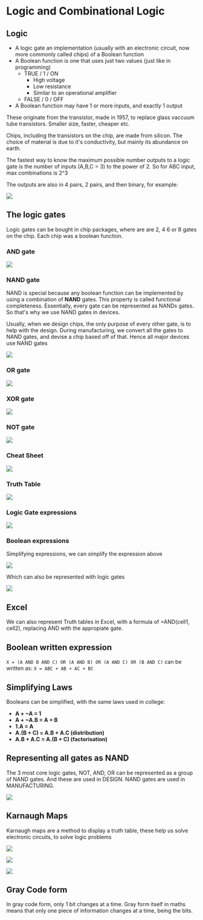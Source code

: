 # Logic and Combinational Logic

## Logic

* A logic gate an implementation \(usually with an electronic circuit, now more commonly called chips\) of a Boolean function
* A Boolean function is one that uses just two values \(just like in programming\)
  * TRUE / 1 / ON
    * High voltage
    * Low resistance
    * Similar to an operational amplifier
  * FALSE / 0 / OFF
* A Boolean function may have 1 or more inputs, and exactly 1 output

These originate from the transistor, made in 1957, to replace glass vaccuum tube transistors. Smaller size, faster, cheaper etc.

Chips, including the transistors on the chip, are made from silicon. The choice of material is due to it's conductivity, but mainly its abundance on earth.

The fastest way to know the maximum possible number outputs to a logic gate is the number of inputs \(A,B,C = 3\) to the power of 2. So for ABC input, max combinations is 2^3

The outputs are also in 4 pairs, 2 pairs, and then binary, for example:

![](../../../../.gitbook/assets/image%20%28117%29.png)

## The logic gates

Logic gates can be bought in chip packages, where are are 2, 4 6 or 8 gates on the chip. Each chip was a boolean function.

### AND gate

![](../../../../.gitbook/assets/image%20%28103%29.png)

### NAND gate

NAND is special because any boolean function can be implemented by using a combination of **NAND** gates. This property is called functional completeness. Essentially, every gate can be represented as NANDs gates. So that's why we use NAND gates in devices.

Usually, when we design chips, the only purpose of every other gate, is to help with the design. During manufacturing, we convert all the gates to NAND gates, and devise a chip based off of that. Hence all  major devices use NAND gates

![](../../../../.gitbook/assets/image%20%28106%29.png)

### OR gate

![](../../../../.gitbook/assets/image%20%28102%29.png)

### XOR gate

![](../../../../.gitbook/assets/image%20%28109%29.png)

### NOT gate

![](../../../../.gitbook/assets/image%20%28107%29.png)

### Cheat Sheet

![](../../../../.gitbook/assets/image%20%28108%29.png)

### Truth Table

![](../../../../.gitbook/assets/image%20%28112%29.png)

### Logic Gate expressions

![](../../../../.gitbook/assets/image%20%28114%29.png)

### Boolean expressions

Simplifying expressions, we can simplify the expression above

![](../../../../.gitbook/assets/image%20%28111%29.png)

Which can also be represented with logic gates

![](../../../../.gitbook/assets/image%20%28110%29.png)

## Excel

We can also represent Truth tables in Excel, with a formula of =AND\(cell1, cell2\), replacing AND with the appropiate gate.

## Boolean written expression

`X = (A AND B AND C) OR (A AND B) OR (A AND C) OR (B AND C)` can be written as: `X = ABC + AB + AC + BC`

## Simplifying Laws

Booleans can be simplified, with the same laws used in college:

* **A + ~A = 1**
* **A + ~A.B = A + B**
* **1.A = A**
* **A.\(B + C\) = A.B + A.C \(distribution\)**
* **A.B + A.C = A.\(B + C\) \(factorisation\)**

## Representing all gates as NAND

The 3 most core logic gates, NOT, AND, OR can be represented as a group of NAND gates. And these are used in DESIGN. NAND gates are used in MANUFACTURING.

![](../../../../.gitbook/assets/image%20%28113%29.png)

## Karnaugh Maps

Karnaugh maps are a method to display a truth table, these help us solve electronic circuits, to solve logic problems

![](../../../../.gitbook/assets/image%20%28104%29.png)

![](../../../../.gitbook/assets/image%20%28116%29.png)

![](../../../../.gitbook/assets/image%20%28115%29.png)

## Gray Code form

In gray code form, only 1 bit changes at a time. Gray form itself in maths means that only one piece of information changes at a time, being the bits.

